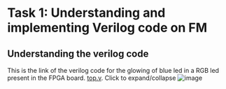 # Task 1: Understanding and implementing Verilog code on FM
## Understanding the verilog code
This is the link of the verilog code for the glowing of blue led in a RGB led present in the FPGA board. [top.v](https://github.com/thesourcerer8/VSDSquadron_FM/blob/main/led_blue/top.v). 
<hi>
  <bla>Click to expand/collapse<lalalallaala>
  ![image](https://github.com/user-attachments/assets/7b632343-e9e5-4bf4-abd4-3567b61b7afb)
